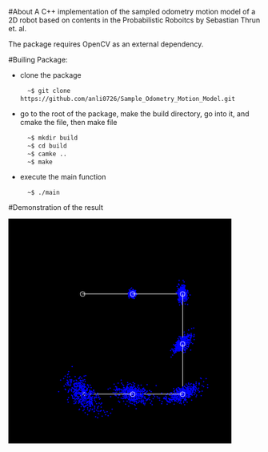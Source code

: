 #About
A C++ implementation of the sampled odometry motion model of a 2D robot based on contents in the Probabilistic Roboitcs by Sebastian Thrun et. al.

The package requires OpenCV as an external dependency.

#Builing Package:

- clone the package

        ~$ git clone https://github.com/anli0726/Sample_Odometry_Motion_Model.git


- go to the root of the package, make the build directory, go into it, and cmake the file, then make file

        ~$ mkdir build
        ~$ cd build
        ~$ camke ..
        ~$ make

- execute the main function

        ~$ ./main

#Demonstration of the result

![](demo.png)
